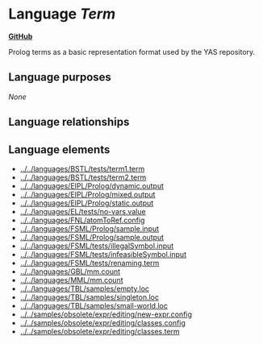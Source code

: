 # Language _Term_
**[GitHub](https://github.com/softlang/yas/blob/master/languages/Term)**

Prolog terms as a basic representation format used by the YAS repository.

## Language purposes
_None_

## Language relationships

## Language elements
* [../../languages/BSTL/tests/term1.term](docs/files/languages-BSTL-tests-term1.term.md)
* [../../languages/BSTL/tests/term2.term](docs/files/languages-BSTL-tests-term2.term.md)
* [../../languages/EIPL/Prolog/dynamic.output](docs/files/languages-EIPL-Prolog-dynamic.output.md)
* [../../languages/EIPL/Prolog/mixed.output](docs/files/languages-EIPL-Prolog-mixed.output.md)
* [../../languages/EIPL/Prolog/static.output](docs/files/languages-EIPL-Prolog-static.output.md)
* [../../languages/EL/tests/no-vars.value](docs/files/languages-EL-tests-no-vars.value.md)
* [../../languages/FNL/atomToRef.config](docs/files/languages-FNL-atomToRef.config.md)
* [../../languages/FSML/Prolog/sample.input](docs/files/languages-FSML-Prolog-sample.input.md)
* [../../languages/FSML/Prolog/sample.output](docs/files/languages-FSML-Prolog-sample.output.md)
* [../../languages/FSML/tests/illegalSymbol.input](docs/files/languages-FSML-tests-illegalSymbol.input.md)
* [../../languages/FSML/tests/infeasibleSymbol.input](docs/files/languages-FSML-tests-infeasibleSymbol.input.md)
* [../../languages/FSML/tests/renaming.term](docs/files/languages-FSML-tests-renaming.term.md)
* [../../languages/GBL/mm.count](docs/files/languages-GBL-mm.count.md)
* [../../languages/MML/mm.count](docs/files/languages-MML-mm.count.md)
* [../../languages/TBL/samples/empty.loc](docs/files/languages-TBL-samples-empty.loc.md)
* [../../languages/TBL/samples/singleton.loc](docs/files/languages-TBL-samples-singleton.loc.md)
* [../../languages/TBL/samples/small-world.loc](docs/files/languages-TBL-samples-small-world.loc.md)
* [../../samples/obsolete/expr/editing/new-expr.config](docs/files/samples-obsolete-expr-editing-new-expr.config.md)
* [../../samples/obsolete/expr/editing/classes.config](docs/files/samples-obsolete-expr-editing-classes.config.md)
* [../../samples/obsolete/expr/editing/classes.term](docs/files/samples-obsolete-expr-editing-classes.term.md)

